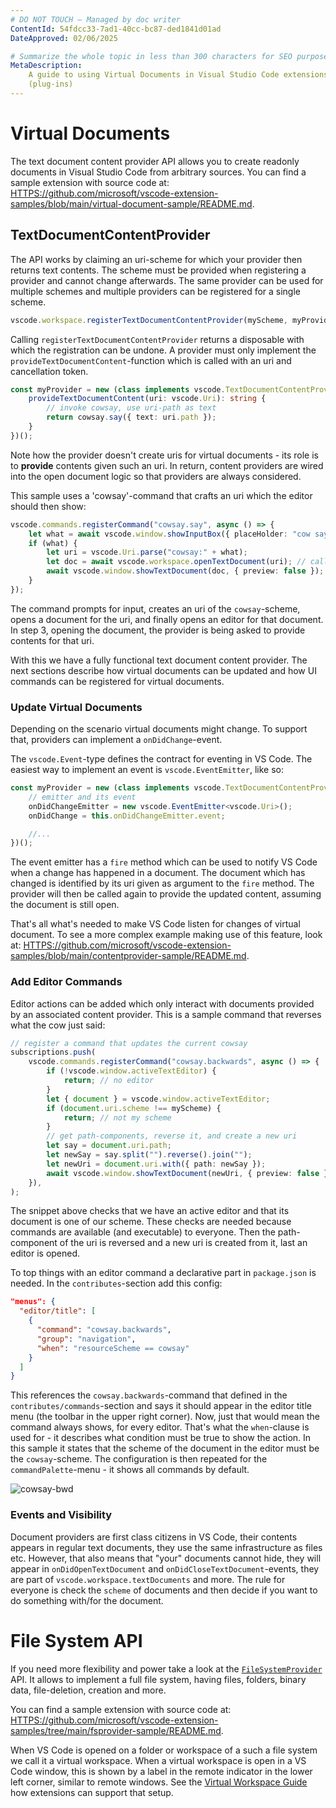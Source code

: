 ```yaml
---
# DO NOT TOUCH — Managed by doc writer
ContentId: 54fdcc33-7ad1-40cc-bc87-ded1841d01ad
DateApproved: 02/06/2025

# Summarize the whole topic in less than 300 characters for SEO purpose
MetaDescription:
    A guide to using Virtual Documents in Visual Studio Code extensions
    (plug-ins)
---
```


# Virtual Documents

The text document content provider API allows you to create readonly documents
in Visual Studio Code from arbitrary sources. You can find a sample extension
with source code at:
[HTTPS://github.com/microsoft/vscode-extension-samples/blob/main/virtual-document-sample/README.md](HTTPS://github.com/microsoft/vscode-extension-samples/blob/main/virtual-document-sample/README.md).

## TextDocumentContentProvider

The API works by claiming an uri-scheme for which your provider then returns
text contents. The scheme must be provided when registering a provider and
cannot change afterwards. The same provider can be used for multiple schemes and
multiple providers can be registered for a single scheme.

```ts
vscode.workspace.registerTextDocumentContentProvider(myScheme, myProvider);
```

Calling `registerTextDocumentContentProvider` returns a disposable with which
the registration can be undone. A provider must only implement the
`provideTextDocumentContent`-function which is called with an uri and
cancellation token.

```ts
const myProvider = new (class implements vscode.TextDocumentContentProvider {
	provideTextDocumentContent(uri: vscode.Uri): string {
		// invoke cowsay, use uri-path as text
		return cowsay.say({ text: uri.path });
	}
})();
```

Note how the provider doesn't create uris for virtual documents - its role is to
**provide** contents given such an uri. In return, content providers are wired
into the open document logic so that providers are always considered.

This sample uses a 'cowsay'-command that crafts an uri which the editor should
then show:

```ts
vscode.commands.registerCommand("cowsay.say", async () => {
	let what = await vscode.window.showInputBox({ placeHolder: "cow say?" });
	if (what) {
		let uri = vscode.Uri.parse("cowsay:" + what);
		let doc = await vscode.workspace.openTextDocument(uri); // calls back into the provider
		await vscode.window.showTextDocument(doc, { preview: false });
	}
});
```

The command prompts for input, creates an uri of the `cowsay`-scheme, opens a
document for the uri, and finally opens an editor for that document. In step 3,
opening the document, the provider is being asked to provide contents for that
uri.

With this we have a fully functional text document content provider. The next
sections describe how virtual documents can be updated and how UI commands can
be registered for virtual documents.

### Update Virtual Documents

Depending on the scenario virtual documents might change. To support that,
providers can implement a `onDidChange`-event.

The `vscode.Event`-type defines the contract for eventing in VS Code. The
easiest way to implement an event is `vscode.EventEmitter`, like so:

```ts
const myProvider = new (class implements vscode.TextDocumentContentProvider {
	// emitter and its event
	onDidChangeEmitter = new vscode.EventEmitter<vscode.Uri>();
	onDidChange = this.onDidChangeEmitter.event;

	//...
})();
```

The event emitter has a `fire` method which can be used to notify VS Code when a
change has happened in a document. The document which has changed is identified
by its uri given as argument to the `fire` method. The provider will then be
called again to provide the updated content, assuming the document is still
open.

That's all what's needed to make VS Code listen for changes of virtual document.
To see a more complex example making use of this feature, look at:
[HTTPS://github.com/microsoft/vscode-extension-samples/blob/main/contentprovider-sample/README.md](HTTPS://github.com/microsoft/vscode-extension-samples/blob/main/contentprovider-sample/README.md).

### Add Editor Commands

Editor actions can be added which only interact with documents provided by an
associated content provider. This is a sample command that reverses what the cow
just said:

```ts
// register a command that updates the current cowsay
subscriptions.push(
	vscode.commands.registerCommand("cowsay.backwards", async () => {
		if (!vscode.window.activeTextEditor) {
			return; // no editor
		}
		let { document } = vscode.window.activeTextEditor;
		if (document.uri.scheme !== myScheme) {
			return; // not my scheme
		}
		// get path-components, reverse it, and create a new uri
		let say = document.uri.path;
		let newSay = say.split("").reverse().join("");
		let newUri = document.uri.with({ path: newSay });
		await vscode.window.showTextDocument(newUri, { preview: false });
	}),
);
```

The snippet above checks that we have an active editor and that its document is
one of our scheme. These checks are needed because commands are available (and
executable) to everyone. Then the path-component of the uri is reversed and a
new uri is created from it, last an editor is opened.

To top things with an editor command a declarative part in `package.json` is
needed. In the `contributes`-section add this config:

```json
"menus": {
  "editor/title": [
    {
      "command": "cowsay.backwards",
      "group": "navigation",
      "when": "resourceScheme == cowsay"
    }
  ]
}
```

This references the `cowsay.backwards`-command that defined in the
`contributes/commands`-section and says it should appear in the editor title
menu (the toolbar in the upper right corner). Now, just that would mean the
command always shows, for every editor. That's what the `when`-clause is used
for - it describes what condition must be true to show the action. In this
sample it states that the scheme of the document in the editor must be the
`cowsay`-scheme. The configuration is then repeated for the
`commandPalette`-menu - it shows all commands by default.

![cowsay-bwd](images/virtual-documents/cowsay-bwd.png)

### Events and Visibility

Document providers are first class citizens in VS Code, their contents appears
in regular text documents, they use the same infrastructure as files etc.
However, that also means that "your" documents cannot hide, they will appear in
`onDidOpenTextDocument` and `onDidCloseTextDocument`-events, they are part of
`vscode.workspace.textDocuments` and more. The rule for everyone is check the
`scheme` of documents and then decide if you want to do something with/for the
document.

# File System API

If you need more flexibility and power take a look at the
[`FileSystemProvider`](/api/references/vscode-api#FileSystemProvider) API. It
allows to implement a full file system, having files, folders, binary data,
file-deletion, creation and more.

You can find a sample extension with source code at:
[HTTPS://github.com/microsoft/vscode-extension-samples/tree/main/fsprovider-sample/README.md](HTTPS://github.com/microsoft/vscode-extension-samples/tree/main/fsprovider-sample/README.md).

When VS Code is opened on a folder or workspace of a such a file system we call
it a virtual workspace. When a virtual workspace is open in a VS Code window,
this is shown by a label in the remote indicator in the lower left corner,
similar to remote windows. See the
[Virtual Workspace Guide](/api/extension-guides/virtual-workspaces) how
extensions can support that setup.
